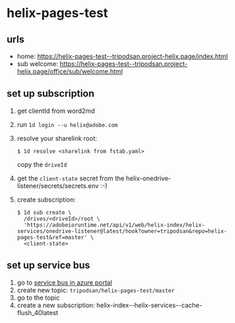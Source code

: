 # helix-pages-test

## urls

- home: https://helix-pages-test--tripodsan.project-helix.page/index.html
- sub welcome: https://helix-pages-test--tripodsan.project-helix.page/office/sub/welcome.html

## set up subscription

1. get clientId from word2md
2. run `1d login --u helix@adobe.com`
3. resolve your sharelink root: 
   ```
   $ 1d resolve <sharelink from fstab.yaml>
   ```
   copy the `driveId`

5. get the `client-state` secret from the helix-onedrive-listener/secrets/secrets.env :-)   
4. create subscription: 
   ```
   $ 1d sub create \
     /drives/<driveId>/root \
     'https://adobeioruntime.net/api/v1/web/helix-index/helix-services/onedrive-listener@latest/hook?owner=tripodsan&repo=helix-pages-test&ref=master' \
     <client-state>
   ```
   
## set up service bus

1. go to [service bus in azure portal](https://portal.azure.com/#@adobe.onmicrosoft.com/resource/subscriptions/07d1d753-4bfc-4012-9958-35592a40a3fa/resourceGroups/helix-prod/providers/Microsoft.ServiceBus/namespaces/hlxobs/topics) 
2. create new topic: `tripodsan/helix-pages-test/master`
3. go to the topic
4. create a new subscription: helix-index--helix-services--cache-flush_40latest
